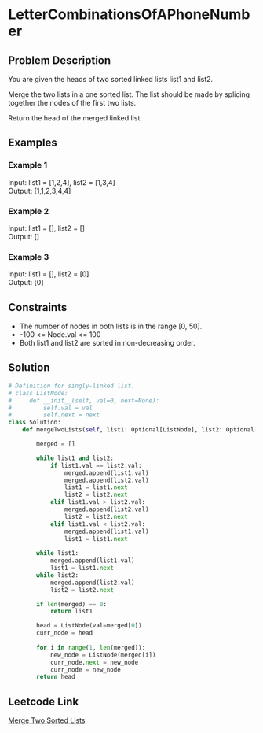 #  LetterCombinationsOfAPhoneNumber

## Problem Description
You are given the heads of two sorted linked lists list1 and list2.<br>

Merge the two lists in a one sorted list. The list should be made by splicing together the nodes of the first two lists.<br>

Return the head of the merged linked list.<br>

## Examples
### Example 1
Input: list1 = [1,2,4], list2 = [1,3,4]<br>
Output: [1,1,2,3,4,4]<br>

### Example 2
Input: list1 = [], list2 = []<br>
Output: []<br>

### Example 3
Input: list1 = [], list2 = [0]<br>
Output: [0]<br>

## Constraints
- The number of nodes in both lists is in the range [0, 50].
- -100 <= Node.val <= 100
- Both list1 and list2 are sorted in non-decreasing order.

## Solution
```python
# Definition for singly-linked list.
# class ListNode:
#     def __init__(self, val=0, next=None):
#         self.val = val
#         self.next = next
class Solution:
    def mergeTwoLists(self, list1: Optional[ListNode], list2: Optional[ListNode]) -> Optional[ListNode]:

        merged = []

        while list1 and list2:
            if list1.val == list2.val:
                merged.append(list1.val)
                merged.append(list2.val)
                list1 = list1.next
                list2 = list2.next
            elif list1.val > list2.val:
                merged.append(list2.val)
                list2 = list2.next
            elif list1.val < list2.val:
                merged.append(list1.val)
                list1 = list1.next
        
        while list1:
            merged.append(list1.val)
            list1 = list1.next
        while list2:
            merged.append(list2.val)
            list2 = list2.next

        if len(merged) == 0:
            return list1

        head = ListNode(val=merged[0])
        curr_node = head
    
        for i in range(1, len(merged)):
            new_node = ListNode(merged[i])
            curr_node.next = new_node
            curr_node = new_node
        return head
```

## Leetcode Link
[Merge Two Sorted Lists](https://leetcode.com/problems/merge-two-sorted-lists/)
